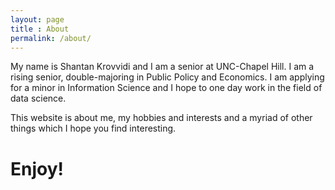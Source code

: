 ```yaml
---
layout: page
title : About
permalink: /about/
---
```


My name is Shantan Krovvidi and I am a senior at UNC-Chapel Hill.
I am a rising senior, double-majoring in Public Policy and Economics. 
I am applying for a minor in Information Science and I hope to one day work in the field of data science.

This website is about me, my hobbies and interests and a myriad of other things which I hope you find interesting.

# Enjoy!
